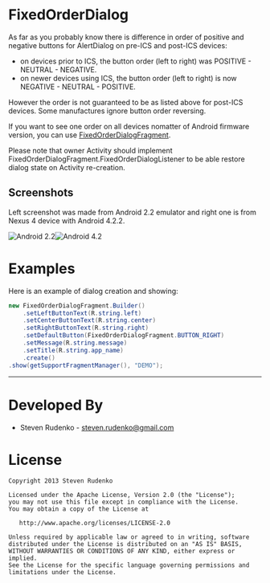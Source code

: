 FixedOrderDialog
================

As far as you probably know there is difference in order of positive and negative buttons for AlertDialog on pre-ICS and post-ICS devices:
  - on devices prior to ICS, the button order (left to right) was POSITIVE - NEUTRAL - NEGATIVE.
  - on newer devices using ICS, the button order (left to right) is now NEGATIVE - NEUTRAL - POSITIVE.

However the order is not guaranteed to be as listed above for post-ICS devices. Some manufactures ignore button order reversing.

If you want to see one order on all devices nomatter of Android firmware version, you can use [FixedOrderDialogFragment](/src/shared/dialog/fixedorderdialog/FixedOrderDialogFragment.java).

Please note that owner Activity should implement FixedOrderDialogFragment.FixedOrderDialogListener to be able restore dialog state on Activity re-creation.

Screenshots
-----------
Left screenshot was made from Android 2.2 emulator and right one is from Nexus 4 device with Android 4.2.2.

![Android 2.2][1]![Android 4.2][2]

Examples
=============

Here is an example of dialog creation and showing:
```java
new FixedOrderDialogFragment.Builder()
    .setLeftButtonText(R.string.left)
    .setCenterButtonText(R.string.center)
    .setRightButtonText(R.string.right)
    .setDefaultButton(FixedOrderDialogFragment.BUTTON_RIGHT)
    .setMessage(R.string.message)
    .setTitle(R.string.app_name)
    .create()
.show(getSupportFragmentManager(), "DEMO");
```

-------------------------------------------------------------------------------

Developed By
============

* Steven Rudenko - <steven.rudenko@gmail.com>

License
=======

    Copyright 2013 Steven Rudenko

    Licensed under the Apache License, Version 2.0 (the "License");
    you may not use this file except in compliance with the License.
    You may obtain a copy of the License at

       http://www.apache.org/licenses/LICENSE-2.0

    Unless required by applicable law or agreed to in writing, software
    distributed under the License is distributed on an "AS IS" BASIS,
    WITHOUT WARRANTIES OR CONDITIONS OF ANY KIND, either express or implied.
    See the License for the specific language governing permissions and
    limitations under the License.


 [1]: http://imageshack.us/a/img811/1515/5hj.png
 [2]: http://imageshack.us/a/img10/7060/rlk.png
